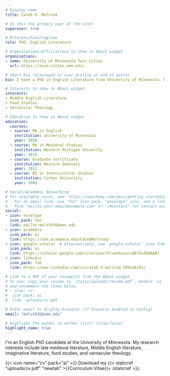 ```yaml
---
# Display name
title: Caleb D. Molstad

# Is this the primary user of the site?
superuser: true

# Role/position/tagline
role: PhD, English Literature

# Organizations/Affiliations to show in About widget
organizations:
- name: University of Minnesota Twin Cities
  url: https://twin-cities.umn.edu/

# Short bio (displayed in user profile at end of posts)
bio: I have a PhD in English Literature from University of Minnesota. My research interests include late medieval literature, Middle English literature, imaginative literature, food studies, and vernacular theology.

# Interests to show in About widget
interests:
- Middle English Literature
- Food Studies
- Vernacular Theology

# Education to show in About widget
education:
  courses:
  - course: MA in English
    institution: University of Minnesota
    year: 2020
  - course: MA in Medieval Studies
    institution: Western Michigan Univerity
    year: 2016
  - course: Graduate Certificate
    institution: Western Seminary
    year: 2012
  - course: BS in Intercultural Studies
    institution: Corban University
    year: 2009

# Social/Academic Networking
# For available icons, see: https://wowchemy.com/docs/getting-started/page-builder/#icons
#   For an email link, use "fas" icon pack, "envelope" icon, and a link in the
#   form "mailto:your-email@example.com" or "/#contact" for contact widget.
social:
- icon: envelope
  icon_pack: fas
  link: mailto:molst036@umn.edu
- icon: academia
  icon_pack: ai
  link: https://umn.academia.edu/CalebMolstad/
- icon: google-scholar  # Alternatively, use `google-scholar` icon from `ai` icon pack
  icon_pack: ai
  link: https://scholar.google.com/citations?hl=en&user=dEf8udQAAAAJ
- icon: linkedin
  icon_pack: fab
  link: https://www.linkedin.com/in/caleb-d-molstad-504146165/

# Link to a PDF of your resume/CV from the About widget.
# To use: copy your resume to `static/uploads/resume.pdf`, enable `ai` icons in `params.toml`,
# and uncomment the lines below.
# - icon: cv
#  icon_pack: ai
#  link: uploads/cv.pdf

# Enter email to display Gravatar (if Gravatar enabled in Config)
email: "molst036@umn.edu"

# Highlight the author in author lists? (true/false)
highlight_name: true
---
```


I'm an English PhD candidate at the University of Minnesota. My research interests include late medieval literature, Middle English literature, imaginative literature, food studies, and vernacular theology.

{{< icon name="cv" pack="ai" >}} Download my {{< staticref "uploads/cv.pdf" "newtab" >}}Curriculum Vitae{{< /staticref >}}.
